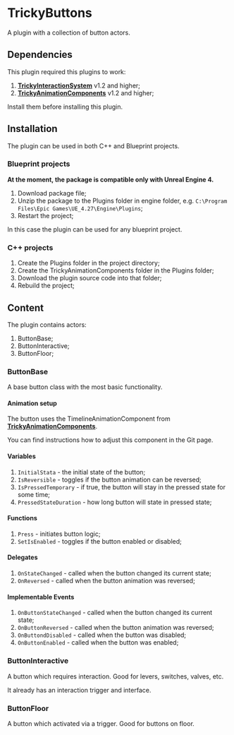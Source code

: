 # TrickyButtons

A plugin with a collection of button actors.

## Dependencies

This plugin required this plugins to work:

1. [**TrickyInteractionSystem**](https://github.com/TrickyFatCat/TrickyInteractionSystem) v1.2 and higher;
2. [**TrickyAnimationComponents**](https://github.com/TrickyFatCat/TrickyAnimationComponents) v1.2 and higher;

Install them before installing this plugin.

## Installation

The plugin can be used in both C++ and Blueprint projects.

### Blueprint projects

**At the moment, the package is compatible only with Unreal Engine 4.**

1. Download package file;
2. Unzip the package to the Plugins folder in engine folder, e.g. `C:\Program Files\Epic Games\UE_4.27\Engine\Plugins`;
3. Restart the project;

In this case the plugin can be used for any blueprint project.

### C++ projects

1. Create the Plugins folder in the project directory;
2. Create the TrickyAnimationComponents folder in the Plugins folder;
3. Download the plugin source code into that folder;
4. Rebuild the project;

## Content

The plugin contains actors:

1. ButtonBase;
2. ButtonInteractive;
3. ButtonFloor;

### ButtonBase

A base button class with the most basic functionality.

#### Animation setup

The button uses the TimelineAnimationComponent from [**TrickyAnimationComponents**](https://github.com/TrickyFatCat/TrickyAnimationComponents).

You can find instructions how to adjust this component in the Git page.

#### Variables

1. `InitialStata` - the initial state of the button;
2. `IsReversible` - toggles if the button animation can be reversed;
3. `IsPressedTemporary` - if true, the button will stay in the pressed state for some time;
4. `PressedStateDuration` - how long button will state in pressed state;

#### Functions

1. `Press` - initiates button logic;
2. `SetIsEnabled` - toggles if the button enabled or disabled;

#### Delegates

1. `OnStateChanged` - called when the button changed its current state;
2. `OnReversed` - called when the button animation was reversed;

#### Implementable Events

1. `OnButtonStateChanged` - called when the button changed its current state;
2. `OnButtonReversed` - called when the button animation was reversed;
3. `OnButtondDisabled` - called when the button was disabled;
4. `OnButtonEnabled` - called when the button was enabled;

### ButtonInteractive

A button which requires interaction. Good for levers, switches, valves, etc.

It already has an interaction trigger and interface.

### ButtonFloor

A button which activated via a trigger. Good for buttons on floor.

